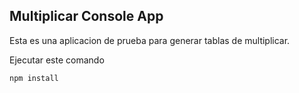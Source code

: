 ## Multiplicar Console App

Esta es una aplicacion de prueba para generar tablas de multiplicar.

Ejecutar este comando

```
npm install
```
